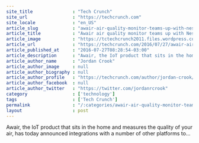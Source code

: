 ```yaml
---
site_title               : "Tech Crunch"
site_url                 : "https://techcrunch.com"
site_locale              : "en_US"
article_slug             : "awair-air-quality-monitor-teams-up-with-nest-amazon-echo-and-ifttt"
article_title            : "Awair air quality monitor teams up with Nest, Amazon Echo and IFTTT"
article_image            : "https://tctechcrunch2011.files.wordpress.com/2016/07/bitfinderawair.png?w=738&h=400&crop=1"
article_url              : "https://techcrunch.com/2016/07/27/awair-air-quality-monitor-teams-up-with-nest-amazon-echo-and-ifttt/"
article_published_at     : "2016-07-27T08:28:54-03:00"
article_description      : "Awair, the IoT product that sits in the home and measures the quality of your air, has today announced integrations with a number of other platforms to..."
article_author_name      : "Jordan Crook"
article_author_image     : null
article_author_biography : null
article_author_profile   : "https://techcrunch.com/author/jordan-crook/"
article_author_facebook  : null
article_author_twitter   : "https://twitter.com/jordanrcrook"
category                 : ['technology']
tags                     : ['Tech Crunch']
permalink                : "/:categories/awair-air-quality-monitor-teams-up-with-nest-amazon-echo-and-ifttt/"
layout                   : post
---
```


Awair, the IoT product that sits in the home and measures the quality of your air, has today announced integrations with a number of other platforms to...
